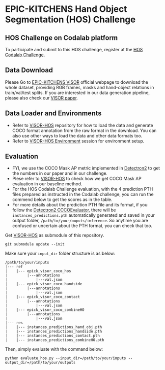 # EPIC-KITCHENS Hand Object Segmentation (HOS) Challenge

## HOS Challenge on Codalab platform
To participate and submit to this HOS challenge, register at the [HOS Codalab Challenge](https://codalab.lisn.upsaclay.fr/competitions/9910?secret_key=4ddd83a9-9d78-4c4d-b03f-7f5f4e32434f).


## Data Download
Please Go to [EPIC-KITCHENS VISOR](https://epic-kitchens.github.io/VISOR/) official webpage to download the whole dataset, providing RGB frames, masks and hand-object relations in train/val/test splits. If you are interested in our data generation pipeline, please also check our [VISOR paper](https://arxiv.org/abs/2209.13064). 


## Data Loader and Environments
- Refer to [VISOR-HOS](https://github.com/epic-kitchens/VISOR-HOS) repository for how to load the data and generate COCO format annotation from the raw format in the download. You can also use other ways to load the data and other data formats too. 
- Refer to [VISOR-HOS Environment](https://github.com/epic-kitchens/VISOR-HOS#environment) session for environment setup. 
 

## Evaluation
- FYI, we use the COCO Mask AP metric implemented in [Detectron2](https://github.com/facebookresearch/detectron2) to get the numbers in our paper and in our challenge.
- Plese refer to [VISOR-HOS](https://github.com/epic-kitchens/VISOR-HOS) to check how we get COCO Mask AP evaluation in our baseline method. 
- For the HOS Codalab Challenge evaluation, with the 4 prediction PTH files prepared as instructed in the Codalab challenge, you can run the commend below to get the scores as in the table.
- For more details about the prediction PTH file and its format, if you follow the [Detectron2 COCOEvaluator](https://detectron2.readthedocs.io/en/latest/modules/evaluation.html#detectron2.evaluation.COCOEvaluator), there will be `instances_predictions.pth` automatically generated and saved in your output folder, `/path/to/your/ouputs/inference`. So anytime you are confused or uncertain about the PTH format, you can check that too.
 

Get [VISOR-HOS](https://github.com/epic-kitchens/VISOR-HOS) as submodule of this repository.
```
git submodule update --init
```
Make sure your `input_dir` folder structure is as below:
```
/path/to/your/inputs
|--- ref
|    |--- epick_visor_coco_hos
|         |---annotations
|             |---val.json
|    |--- epick_visor_coco_handside
|         |---annotations
|             |---val.json
|    |--- epick_visor_coco_contact
|         |---annotations
|             |---val.json
|    |--- epick_visor_coco_combineHO
|         |---annotations
|             |---val.json
|--- res
|    |--- instances_predictions_hand_obj.pth
|    |--- instances_predictions_handside.pth
|    |--- instances_predictions_contact.pth
|    |--- instances_predictions_combineHO.pth
```

Then, simply evaluate with the command below:
```
python evaluate_hos.py --input_dir=/path/to/your/inputs --output_dir=/path/to/your/outputs
```


